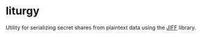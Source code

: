 # liturgy
Utility for serializing secret shares from plaintext data using the [JIFF](https://github.com/multiparty/jiff) library.
